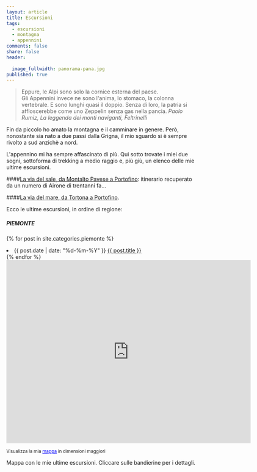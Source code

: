 ```yaml
---
layout: article
title: Escursioni
tags: 
  - escursioni
  - montagna
  - appennini
comments: false
share: false
header: 
  
  image_fullwidth: panorama-pana.jpg
published: true
---
```




> Eppure, le Alpi sono solo la cornice esterna del paese.  
Gli Appennini invece ne sono l'anima, lo stomaco, la colonna vertebrale. E sono lunghi quasi il doppio. Senza di loro, la patria si affloscerebbe come uno Zeppelin senza gas nella pancia. <cite>Paolo Rumiz, La leggenda dei monti naviganti, Feltrinelli</cite>

Fin da piccolo ho amato la montagna e il camminare in genere. Però, nonostante sia nato a due passi dalla Grigna, il mio sguardo si è sempre rivolto a sud anzichè a nord.

L'appennino mi ha sempre affascinato di più. Qui sotto trovate i miei due sogni, sottoforma di trekking a medio raggio e, più giù, un elenco delle mie ultime escursioni.

####[La via del sale, da Montalto Pavese a Portofino](/le-escursioni/via-del-sale/): itinerario recuperato da un numero di Airone di trentanni fa...

####[La via del mare, da Tortona a Portofino](/le-escursioni/via-del-mare/).

Ecco le ultime escursioni, in ordine di regione:

##### PIEMONTE
{% for post in site.categories.piemonte %}
<li><time class="icon-calendar pr20" datetime="{{ post.date | date: "%d-%m-%Y" }}" itemprop="datePublished"> {{ post.date | date: "%d-%m-%Y" }}</time> <a href="{{ post.url }}">{{ post.title }}</a></li>
{% endfor %}


<iframe src="http://maps.google.it/maps/ms?msa=0&amp;msid=203838580252362177836.0004a1bd61b62dd28e348&amp;ie=UTF8&amp;t=k&amp;source=embed&amp;vpsrc=6&amp;ll=45.598666,9.942627&amp;spn=3.689745,7.020264&amp;z=7&amp;output=embed" width="640" height="480" frameborder="0" marginwidth="0" marginheight="0" scrolling="no"></iframe>

<small>Visualizza la mia <a style="color: #0000ff; text-align: left;" href="http://maps.google.it/maps/ms?msa=0&amp;msid=203838580252362177836.0004a1bd61b62dd28e348&amp;ie=UTF8&amp;t=k&amp;source=embed&amp;vpsrc=6&amp;ll=45.598666,9.942627&amp;spn=3.689745,7.020264&amp;z=7">mappa</a> in dimensioni maggiori</small>

Mappa con le mie ultime escursioni. Cliccare sulle bandierine per i dettagli.
